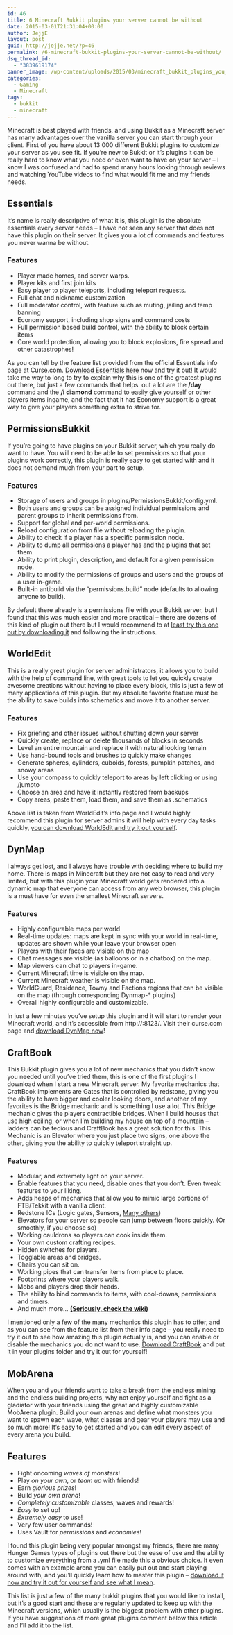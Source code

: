 ```yaml
---
id: 46
title: 6 Minecraft Bukkit plugins your server cannot be without
date: 2015-03-01T21:31:04+00:00
author: JejjE
layout: post
guid: http://jejje.net/?p=46
permalink: /6-minecraft-bukkit-plugins-your-server-cannot-be-without/
dsq_thread_id:
  - "3839619174"
banner_image: /wp-content/uploads/2015/03/minecraft_bukkit_plugins_you_cant_live_without.png
categories:
  - Gaming
  - Minecraft
tags:
  - bukkit
  - minecraft
---
```

Minecraft is best played with friends, and using Bukkit as a Minecraft server has many advantages over the vanilla server you can start through your client. First of you have about 13 000 different Bukkit plugins to customize your server as you see fit. If you&#8217;re new to Bukkit or it&#8217;s plugins it can be really hard to know what you need or even want to have on your server &#8211; I know I was confused and had to spend many hours looking through reviews and watching YouTube videos to find what would fit me and my friends needs.

## Essentials
<!--more-->
It&#8217;s name is really descriptive of what it is, this plugin is the absolute essentials every server needs &#8211; I have not seen any server that does not have this plugin on their server. It gives you a lot of commands and features you never wanna be without.

### Features

  * Player made homes, and server warps.
  * Player kits and first join kits
  * Easy player to player teleports, including teleport requests.
  * Full chat and nickname customization
  * Full moderator control, with feature such as muting, jailing and temp banning
  * Economy support, including shop signs and command costs
  * Full permission based build control, with the ability to block certain items
  * Core world protection, allowing you to block explosions, fire spread and other catastrophes!

As you can tell by the feature list provided from the official Essentials info page at Curse.com. <a title="Essentials Bukkit Plugin" href="http://www.curse.com/bukkit-plugins/minecraft/essentials" target="_blank" rel="nofollow">Download Essentials here</a> now and try it out! It would take me way to long to try to explain why this is one of the greatest plugins out there, but just a few commands that helps  out a lot are the **/day** command and the **/i diamond** command to easily give yourself or other players items ingame, and the fact that it has Economy support is a great way to give your players something extra to strive for.

## PermissionsBukkit

If you&#8217;re going to have plugins on your Bukkit server, which you really do want to have. You will need to be able to set permissions so that your plugins work correctly, this plugin is really easy to get started with and it does not demand much from your part to setup.

### Features

  * Storage of users and groups in plugins/PermissionsBukkit/config.yml.
  * Both users and groups can be assigned individual permissions and parent groups to inherit permissions from.
  * Support for global and per-world permissions.
  * Reload configuration from file without reloading the plugin.
  * Ability to check if a player has a specific permission node.
  * Ability to dump all permissions a player has and the plugins that set them.
  * Ability to print plugin, description, and default for a given permission node.
  * Ability to modify the permissions of groups and users and the groups of a user in-game.
  * Built-in antibuild via the &#8220;permissions.build&#8221; node (defaults to allowing anyone to build).

By default there already is a permissions file with your Bukkit server, but I found that this was much easier and more practical &#8211; there are dozens of this kind of plugin out there but I would recommend to at <a title="PermissionsBukkit Plugin" href="http://www.curse.com/bukkit-plugins/minecraft/permbukkit" target="_blank" rel="nofollow">least try this one out by downloading it</a> and following the instructions.

## WorldEdit

This is a really great plugin for server administrators, it allows you to build with the help of command line, with great tools to let you quickly create awesome creations without having to place every block, this is just a few of many applications of this plugin. But my absolute favorite feature must be the ability to save builds into schematics and move it to another server.

### Features

  * Fix griefing and other issues without shutting down your server
  * Quickly create, replace or delete thousands of blocks in seconds
  * Level an entire mountain and replace it with natural looking terrain
  * Use hand-bound tools and brushes to quickly make changes
  * Generate spheres, cylinders, cuboids, forests, pumpkin patches, and snowy areas
  * Use your compass to quickly teleport to areas by left clicking or using /jumpto
  * Choose an area and have it instantly restored from backups
  * Copy areas, paste them, load them, and save them as .schematics

Above list is taken from WorldEdit&#8217;s info page and I would highly recommend this plugin for server admins it will help with every day tasks quickly, <a title="WorldEdit Bukkit Plugin" href="http://www.curse.com/bukkit-plugins/minecraft/worldedit" target="_blank" rel="nofollow">you can download WorldEdit and try it out yourself</a>.

## DynMap

I always get lost, and I always have trouble with deciding where to build my home. There is maps in Minecraft but they are not easy to read and very limited, but with this plugin your Minecraft world gets rendered into a dynamic map that everyone can access from any web browser, this plugin is a must have for even the smallest Minecraft servers.

### Features

  * Highly configurable maps per world
  * Real-time updates: maps are kept in sync with your world in real-time, updates are shown while your leave your browser open
  * Players with their faces are visible on the map
  * Chat messages are visible (as balloons or in a chatbox) on the map.
  * Map viewers can chat to players in-game.
  * Current Minecraft time is visible on the map.
  * Current Minecraft weather is visible on the map.
  * WorldGuard, Residence, Towny and Factions regions that can be visible on the map (through corresponding Dynmap-* plugins)
  * Overall highly configurable and customizable.

In just a few minutes you&#8217;ve setup this plugin and it will start to render your Minecraft world, and it&#8217;s accessible from http://<your-server>:8123/. Visit their curse.com page and <a title="DynMap Bukkit Plugin" href="http://www.curse.com/bukkit-plugins/minecraft/dynmap" target="_blank" rel="nofollow">download DynMap now</a>!

## CraftBook

This Bukkit plugin gives you a lot of new mechanics that you didn&#8217;t know you needed until you&#8217;ve tried them, this is one of the first plugins I download when I start a new Minecraft server. My favorite mechanics that CraftBook implements are Gates that is controlled by redstone, giving you the ability to have bigger and cooler looking doors, and another of my favorites is the Bridge mechanic and is something I use a lot. This Bridge mechanic gives the players contractible bridges. When I build houses that use high ceiling, or when I&#8217;m building my house on top of a mountain &#8211; ladders can be tedious and CraftBook has a great solution for this. This Mechanic is an Elevator where you just place two signs, one above the other, giving you the ability to quickly teleport straight up.

### Features

  * Modular, and extremely light on your server.
  * Enable features that you need, disable ones that you don&#8217;t. Even tweak features to your liking.
  * Adds heaps of mechanics that allow you to mimic large portions of FTB/Tekkit with a vanilla client.
  * Redstone ICs (Logic gates, Sensors, <a href="http://wiki.sk89q.com/wiki/CraftBook/Integrated_circuits#ICs" target="_blank" rel="nofollow">Many others</a>)
  * Elevators for your server so people can jump between floors quickly. (Or smoothly, if you choose so)
  * Working cauldrons so players can cook inside them.
  * Your own custom crafting recipes.
  * Hidden switches for players.
  * Togglable areas and bridges.
  * Chairs you can sit on.
  * Working pipes that can transfer items from place to place.
  * Footprints where your players walk.
  * Mobs and players drop their heads.
  * The ability to bind commands to items, with cool-downs, permissions and timers.
  * And much more&#8230; <a href="http://wiki.sk89q.com/wiki/CraftBook/Usage" target="_blank" rel="nofollow"><strong>(Seriously, check the wiki)</strong></a>

I mentioned only a few of the many mechanics this plugin has to offer, and as you can see from the feature list from their info page &#8211; you really need to try it out to see how amazing this plugin actually is, and you can enable or disable the mechanics you do not want to use. <a title="CraftBook Bukkit Plugin" href="http://www.curse.com/bukkit-plugins/minecraft/craftbook" target="_blank" rel="nofollow">Download CraftBook</a> and put it in your plugins folder and try it out for yourself!

## MobArena

When you and your friends want to take a break from the endless mining and the endless building projects, why not enjoy yourself and fight as a gladiator with your friends using the great and highly customizable MobArena plugin. Build your own arenas and define what monsters you want to spawn each wave, what classes and gear your players may use and so much more! It&#8217;s easy to get started and you can edit every aspect of every arena you build.

## Features

  * Fight oncoming _waves of monsters_!
  * Play _on your own_, or _team up_ with friends!
  * Earn _glorious prizes_!
  * Build _your own arena_!
  * _Completely customizable_ classes, waves and rewards!
  * _Easy_ to set up!
  * _Extremely easy_ to use!
  * Very few user commands!
  * Uses Vault for _permissions_ and _economies_!

I found this plugin being very popular amongst my friends, there are many Hunger Games types of plugins out there but the ease of use and the ability to customize everything from a .yml file made this a obvious choice. It even comes with an example arena you can easily put out and start playing around with, and you&#8217;ll quickly learn how to master this plugin &#8211; <a title="MobArena Gladiator Bukkit Plugin" href="http://www.curse.com/bukkit-plugins/minecraft/mobarena" target="_blank" rel="nofollow">download it now and try it out for yourself and see what I mean</a>.

This list is just a few of the many bukkit plugins that you would like to install, but it&#8217;s a good start and these are regularly updated to keep up with the Minecraft versions, which usually is the biggest problem with other plugins. If you have suggestions of more great plugins comment below this article and I&#8217;ll add it to the list.

<div style="font-size:0px;height:0px;line-height:0px;margin:0;padding:0;clear:both">
</div>